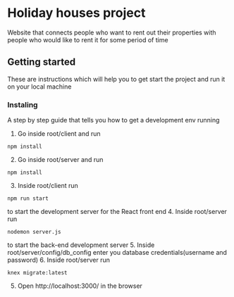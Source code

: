# Holiday houses project
Website that connects people who want to rent out their properties with people who would like to rent it for some period of time

## Getting started
These are instructions which will help you to get start the project and run it on your local machine

### Instaling
A step by step guide that tells you how to get a development env running

1. Go inside root/client and run
```
npm install
```
2. Go inside root/server and run 
```
npm install
```
3. Inside root/client run 
```
npm run start
```
to start the development server for the React front end
4. Inside root/server run 
```
nodemon server.js
```
to start the back-end development server
5. Inside root/server/config/db_config enter you database credentials(username and password)
6. Inside root/server run 
```
knex migrate:latest
```
5. Open http://localhost:3000/ in the browser